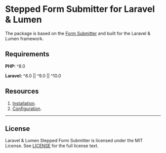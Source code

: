 # Stepped Form Submitter for Laravel & Lumen

The package is based on the
[Form Submitter](https://github.com/alexxxxkkk/form-submitter)
and built for the Laravel & Lumen framework.

## Requirements

**PHP:** ^8.0

**Laravel:** ^8.0 || ^9.0  || ^10.0

## Resources

1. [Installation](docs/INSTALLATION.md).
2. [Configuration](docs/CONFIGURATION.md).

---

## License

Laravel & Lumen Stepped Form Submitter is licensed under the MIT License.
See [LICENSE](LICENSE) for the full license text.
